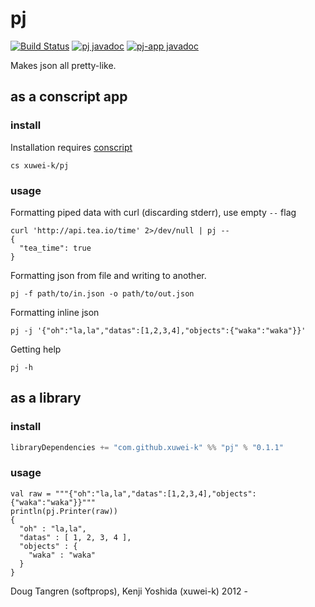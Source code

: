 # pj

[![Build Status](https://travis-ci.org/xuwei-k/pj.svg?branch=master)](https://travis-ci.org/xuwei-k/pj)
[![pj javadoc](http://javadoc-badge.appspot.com/com.github.xuwei-k/pj_2.12.svg?label=pj%20javadoc)](http://javadoc-badge.appspot.com/com.github.xuwei-k/pj_2.12/pj/index.html?javadocio=true)
[![pj-app javadoc](http://javadoc-badge.appspot.com/com.github.xuwei-k/pj-app_2.12.svg?label=pj-app%20javadoc)](http://javadoc-badge.appspot.com/com.github.xuwei-k/pj-app_2.12/pj/index.html?javadocio=true)

Makes json all pretty-like.

## as a conscript app

### install

Installation requires [conscript][cs]

```
cs xuwei-k/pj
```

### usage

Formatting piped data with curl (discarding stderr), use empty `--` flag

```
curl 'http://api.tea.io/time' 2>/dev/null | pj --
{
  "tea_time": true
}
```
    
Formatting json from file and writing to another.

```
pj -f path/to/in.json -o path/to/out.json
```
    
Formatting inline json

```
pj -j '{"oh":"la,la","datas":[1,2,3,4],"objects":{"waka":"waka"}}'
```
    
Getting help

```
pj -h
```

## as a library

### install

```scala
libraryDependencies += "com.github.xuwei-k" %% "pj" % "0.1.1"
```

### usage

```
val raw = """{"oh":"la,la","datas":[1,2,3,4],"objects":{"waka":"waka"}}"""
println(pj.Printer(raw))
{
  "oh" : "la,la",
  "datas" : [ 1, 2, 3, 4 ],
  "objects" : {
    "waka" : "waka"
  }
}
```

Doug Tangren (softprops), Kenji Yoshida (xuwei-k) 2012 -

[cs]: https://github.com/foundweekends/conscript#readme
